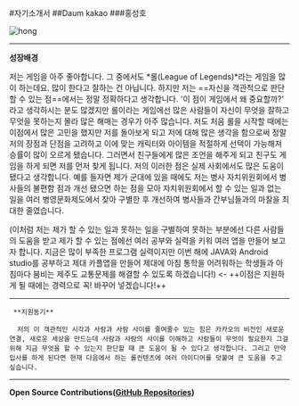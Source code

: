 #자기소개서
##Daum kakao
###홍성호

![hong](http://blogfiles.naver.net/20160326_40/buk4130_1458985382686MvxuJ_JPEG/KakaoTalk_20160218_225653407.jpg)


* * *
**성장배경**

 저는 게임을 아주 좋아합니다. 그 중에서도 *롤(League of Legends)*라는 게임을 많이 하는데요. 많이 한다고 잘하는 건 아닙니다. 하지만 저는 ==자신을 객관적으로 판단할 수 있는 점==에서는 정말 정확하다고 생각합니다. '이 점이 게임에서 왜 중요할까?' 라고 생각하시는 분도 많겠지만 롤이라는 게임에선 많은 사람들이 자신이 무엇을 잘하고 무엇을 못하는지 몰라 많은 해매는 경우가 아주 많습니다. 저도 처음 롤을 시작할 때에는 이점에서 많은 고민을 했지만 저를 돌아보게 되고 저에 대해 많은 생각을 함으로써 정말 저의 장점과 단점을 고려하고 이에 맞는 캐릭터와 아이템을 적절하게 선택이 가능해져 승률이 많이 오르게 됐습니다. 그러면서 친구들에게 많은 조언을 해주게 되고 친구도 게임을 하게 되면 저를 먼저 찾게 됩니다. 저의 이러한 점은 실제 사회에서도 많은 도움이 됐다고 생각합니다. 예를 들자면 제가 군대에 있을 때에도 저는 병사 자치위원회에서 병사들의 불편함 점과 개선 됐으면 하는 점을 모아 자치위원회에서 할 수 있는 일과 없는 일을 여러 병영문화제도에서 찾아 구별한 후 개선하여 병사들과 간부님들과의 마찰을 최대한 줄였습니다. 

   (이처럼 저는 제가 할 수 있는 일과 못하는 일을 구별하여 못하는 부분에선 다른 사람들의 도움을 받고 제가 할 수 있는 점에선 여러 공부와 실력을 키워 여러 앱을 만들어 보고자 합니다. 지금은 많이 부족한 프로그램 실력이지만 이번 해에 JAVA와 Android studio를 공부하고 제대 카플앱을 만들어 제대에 아침 통학을 어려워하는 학생들과 아침마다 붐비는 제주도 교통문제를 해결할 수 있도록 하겠습니다!) <- ++이점은 지원하게 될 때에는 경력으로 꼭! 바꾸어 넣겠습니다!++ 
    
___
     **지원동기**

      저의 이 객관적인 시각과 사람과 사람 사이를 줄여줄수 있는 힘은 카카오의 비전인 새로운 연결, 새로운 세상을 만드는데 사람과 사람의 사이를 이해하고 사람들이 무엇이 필요한지 그걸 위해 지금 무엇을 할 수 있는지 판단할 때 큰 도움이 될 수 있다고 생각합니다. 그리고 만약 입사를 하게 된다면 현재 다음에서 하는 롤컨텐츠에 여러 아이디어를 덧붙여 큰 도움을 주고 싶습니다.
       
___
	 
**Open Source Contributions([GitHub Repositories](https://github.com/buk4130))**
